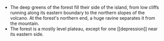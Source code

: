 - The deep greens of the forest fill their side of the island, from low cliffs running along its eastern boundary to the northern slopes of the volcano. At the forest's northern end, a huge ravine separates it from the mountain.
- The forest is a mostly level plateau, except for one [[depression]] near its eastern side.
